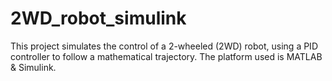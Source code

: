 # 2WD_robot_simulink
This project simulates the control of a 2-wheeled (2WD) robot, using a PID controller to follow a mathematical trajectory. The platform used is MATLAB & Simulink.
